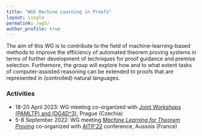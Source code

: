```yaml
---
title: "WG5 Machine Learning in Proofs"
layout: single
permalink: /wg5/
author_profile: true
---
```


The aim of this WG is to contribute to the field of machine-learning-based
methods to improve the efficiency of automated theorem proving systems in terms
of further development of techniques for proof guidance and premise selection.
Furthemore, the group will explore how and to what extent tasks of
computer-assisted reasoning can be extended to proofs that are represented in
(controlled) natural languages.

### Activities
- 18-20 April 2023: WG meeting co-organized  with [Joint Workshops (PAMLTP) and (DG4D^3)](/Prague23), Prague (Czechia)
- 5-8 September 2022: WG meeting [*Machine Learning for Theorem Proving*](/wg5-aitp22) co-organized with [AITP'22](http://aitp-conference.org/2022/) conference, Aussois (France)
